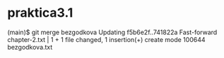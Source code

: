 # praktica3.1
(main)$ git merge bezgodkova
Updating f5b6e2f..741822a
Fast-forward
 chapter-2.txt | 1 +
 1 file changed, 1 insertion(+)
 create mode 100644 bezgodkova.txt
